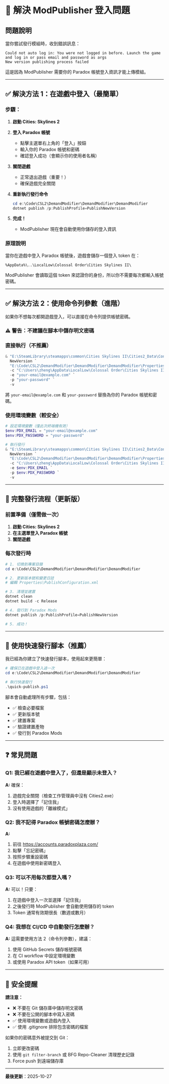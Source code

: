 # 🔑 解決 ModPublisher 登入問題

## 問題說明

當你嘗試發行模組時，收到錯誤訊息：
```
Could not auto log in: You were not logged in before. Launch the game and log in or pass email and password as args
New version publishing process failed
```

這是因為 ModPublisher 需要你的 Paradox 帳號登入資訊才能上傳模組。

---

## ✅ 解決方法 1：在遊戲中登入（最簡單）

### 步驟：

1. **啟動 Cities: Skylines 2**
   
2. **登入 Paradox 帳號**
   - 點擊主選單右上角的「登入」按鈕
   - 輸入你的 Paradox 帳號和密碼
   - 確認登入成功（會顯示你的使用者名稱）

3. **關閉遊戲**
   - 正常退出遊戲（重要！）
   - 確保遊戲完全關閉

4. **重新執行發行命令**
   ```powershell
   cd e:\Code\CSL2\DemandModifier\DemandModifier\DemandModifier
   dotnet publish /p:PublishProfile=PublishNewVersion
   ```

5. **完成！**
   - ModPublisher 現在會自動使用你儲存的登入資訊

### 原理說明

當你在遊戲中登入 Paradox 帳號後，遊戲會儲存一個登入 token 在：
```
%AppData%\..\LocalLow\Colossal Order\Cities Skylines II\
```

ModPublisher 會讀取這個 token 來認證你的身份，所以你不需要每次都輸入帳號密碼。

---

## ✅ 解決方法 2：使用命令列參數（進階）

如果你不想每次都開遊戲登入，可以直接在命令列提供帳號密碼。

### ⚠️ 警告：不建議在腳本中儲存明文密碼

### 直接執行（不推薦）

```powershell
& "E:\SteamLibrary\steamapps\common\Cities Skylines II\Cities2_Data\Content\Game\.ModdingToolchain\ModPublisher\ModPublisher.exe" `
  NewVersion `
  "E:\Code\CSL2\DemandModifier\DemandModifier\DemandModifier\Properties\PublishConfiguration.xml" `
  -c "C:\Users\zheng\AppData\LocalLow\Colossal Order\Cities Skylines II\Mods\DemandModifier" `
  -e "your-email@example.com" `
  -p "your-password" `
  -v
```

將 `your-email@example.com` 和 `your-password` 替換為你的 Paradox 帳號和密碼。

### 使用環境變數（較安全）

```powershell
# 設定環境變數（僅此次終端機有效）
$env:PDX_EMAIL = "your-email@example.com"
$env:PDX_PASSWORD = "your-password"

# 執行發行
& "E:\SteamLibrary\steamapps\common\Cities Skylines II\Cities2_Data\Content\Game\.ModdingToolchain\ModPublisher\ModPublisher.exe" `
  NewVersion `
  "E:\Code\CSL2\DemandModifier\DemandModifier\DemandModifier\Properties\PublishConfiguration.xml" `
  -c "C:\Users\zheng\AppData\LocalLow\Colossal Order\Cities Skylines II\Mods\DemandModifier" `
  -e $env:PDX_EMAIL `
  -p $env:PDX_PASSWORD `
  -v
```

---

## 📝 完整發行流程（更新版）

### 前置準備（僅需做一次）

1. **啟動 Cities: Skylines 2**
2. **在主選單登入 Paradox 帳號**
3. **關閉遊戲**

### 每次發行時

```powershell
# 1. 切換到專案目錄
cd e:\Code\CSL2\DemandModifier\DemandModifier\DemandModifier

# 2. 更新版本號和變更日誌
# 編輯 Properties\PublishConfiguration.xml

# 3. 清理並建置
dotnet clean
dotnet build -c Release

# 4. 發行到 Paradox Mods
dotnet publish /p:PublishProfile=PublishNewVersion

# 5. 成功！
```

---

## 🚀 使用快速發行腳本（推薦）

我已經為你建立了快速發行腳本，使用起來更簡單：

```powershell
# 確保已在遊戲中登入過一次
cd e:\Code\CSL2\DemandModifier\DemandModifier\DemandModifier

# 執行快速發行
.\quick-publish.ps1
```

腳本會自動處理所有步驟，包括：
- ✅ 檢查必要檔案
- ✅ 更新版本號
- ✅ 建置專案
- ✅ 驗證建置產物
- ✅ 發行到 Paradox Mods

---

## ❓ 常見問題

### Q1: 我已經在遊戲中登入了，但還是顯示未登入？

**A:** 確保：
1. 遊戲完全關閉（檢查工作管理員中沒有 Cities2.exe）
2. 登入時選擇了「記住我」
3. 沒有使用遊戲的「離線模式」

### Q2: 我不記得 Paradox 帳號密碼怎麼辦？

**A:** 
1. 前往 https://accounts.paradoxplaza.com/
2. 點擊「忘記密碼」
3. 按照步驟重設密碼
4. 在遊戲中使用新密碼登入

### Q3: 可以不用每次都登入嗎？

**A:** 可以！只要：
1. 在遊戲中登入一次並選擇「記住我」
2. 之後發行時 ModPublisher 會自動使用儲存的 token
3. Token 通常有效期很長（數週或數月）

### Q4: 我想在 CI/CD 中自動發行怎麼辦？

**A:** 這需要使用方法 2（命令列參數），建議：
1. 使用 GitHub Secrets 儲存帳號密碼
2. 在 CI workflow 中設定環境變數
3. 或使用 Paradox API token（如果可用）

---

## 🔐 安全提醒

**請注意：**
- ❌ 不要在 Git 儲存庫中儲存明文密碼
- ❌ 不要在公開的腳本中寫入密碼
- ✅ 使用環境變數或遊戲內登入
- ✅ 使用 .gitignore 排除包含密碼的檔案

如果你的密碼意外被提交到 Git：
1. 立即更改密碼
2. 使用 `git filter-branch` 或 BFG Repo-Cleaner 清理歷史記錄
3. Force push 到遠端儲存庫

---

**最後更新**：2025-10-27
